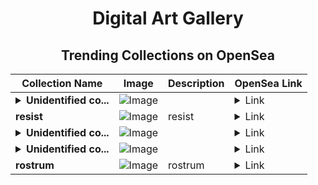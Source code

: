 <div align="center">

# Digital Art Gallery

## Trending Collections on OpenSea

| Collection Name                       | Image                                                                                     | Description                       | OpenSea Link                                                                                          |
|---------------------------------------|-------------------------------------------------------------------------------------------|-----------------------------------|--------------------------------------------------------------------------------------------------------|
| **<details><summary>Unidentified co...</summary>Unidentified contract e60062d0-3a0a-40b7-a9e6-36555b2ae164</details>** | ![Image](https://i.seadn.io/s/raw/files/a837708742ad8afcb35eb60ba787976d.jpg?w=500&auto=format?w=200&auto=format) |  | <details><summary>Link</summary>[Unidentified contract e60062d0-3a0a-40b7-a9e6-36555b2ae164](https://opensea.io/collection/unidentified-contract-e60062d0-3a0a-40b7-a9e6-3655)</details> |
| **resist** | ![Image](https://i.seadn.io/s/raw/files/035cfa1b5ed0729c52f0e3bdd66cc875.png?w=500&auto=format?w=200&auto=format) | resist | <details><summary>Link</summary>[resist](https://opensea.io/collection/resist-15)</details> |
| **<details><summary>Unidentified co...</summary>Unidentified contract 1bced176-00f5-4385-98e1-0aa2623ae5d5</details>** | ![Image](https://i.seadn.io/s/raw/files/a837708742ad8afcb35eb60ba787976d.jpg?w=500&auto=format?w=200&auto=format) |  | <details><summary>Link</summary>[Unidentified contract 1bced176-00f5-4385-98e1-0aa2623ae5d5](https://opensea.io/collection/unidentified-contract-1bced176-00f5-4385-98e1-0aa2)</details> |
| **<details><summary>Unidentified co...</summary>Unidentified contract 8ede6603-e19f-44aa-8d7d-bfe465f83501</details>** | ![Image](https://i.seadn.io/s/raw/files/a837708742ad8afcb35eb60ba787976d.jpg?w=500&auto=format?w=200&auto=format) |  | <details><summary>Link</summary>[Unidentified contract 8ede6603-e19f-44aa-8d7d-bfe465f83501](https://opensea.io/collection/unidentified-contract-8ede6603-e19f-44aa-8d7d-bfe4)</details> |
| **rostrum** | ![Image](https://i.seadn.io/s/raw/files/dd3317dfdeecf7915c4cb9681e578bd7.png?w=500&auto=format?w=200&auto=format) | rostrum | <details><summary>Link</summary>[rostrum](https://opensea.io/collection/rostrum-6)</details> |

</div>